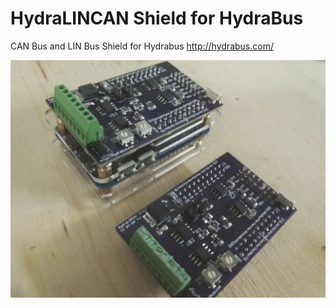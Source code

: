 # HydraLINCAN Shield for HydraBus

CAN Bus and LIN Bus Shield for Hydrabus http://hydrabus.com/

![HydraCAN](IMG_20170702_025727_resized_20170705_051503917.jpg)


